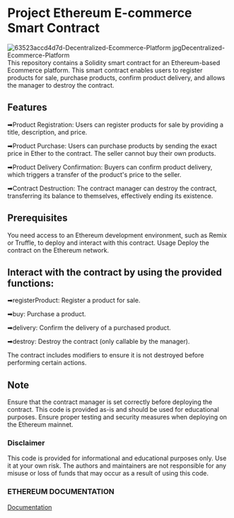 
# Project Ethereum E-commerce Smart Contract
![63523accd4d7d-Decentralized-Ecommerce-Platform jpgDecentralized-Ecommerce-Platform](https://github.com/krritik01/Project-E-commerce-Smart-Contract/assets/98963769/ff07244d-d9d7-4d77-b5b9-1c14d46e01d4)
This repository contains a Solidity smart contract for an Ethereum-based Ecommerce platform. This smart contract enables users to register products for sale, purchase products, confirm product delivery, and allows the manager to destroy the contract.

## Features
➡Product Registration: Users can register products for sale by providing a title, description, and price.

➡Product Purchase: Users can purchase products by sending the exact price in Ether to the contract. The seller cannot buy their own products.

➡Product Delivery Confirmation: Buyers can confirm product delivery, which triggers a transfer of the product's price to the seller.

➡Contract Destruction: The contract manager can destroy the contract, transferring its balance to themselves, effectively ending its existence.

## Prerequisites
You need access to an Ethereum development environment, such as Remix or Truffle, to deploy and interact with this contract.
Usage
Deploy the contract on the Ethereum network.

## Interact with the contract by using the provided functions:

➡registerProduct: Register a product for sale.

➡buy: Purchase a product.

➡delivery: Confirm the delivery of a purchased product.

➡destroy: Destroy the contract (only callable by the manager).

The contract includes modifiers to ensure it is not destroyed before performing certain actions.

## Note
Ensure that the contract manager is set correctly before deploying the contract.
This code is provided as-is and should be used for educational purposes. Ensure proper testing and security measures when deploying on the Ethereum mainnet.

### Disclaimer

This code is provided for informational and educational purposes only. Use it at your own risk. The authors and maintainers are not responsible for any misuse or loss of funds that may occur as a result of using this code.







### ETHEREUM DOCUMENTATION

[Documentation](https://ethereum.org/en/developers/docs/)




